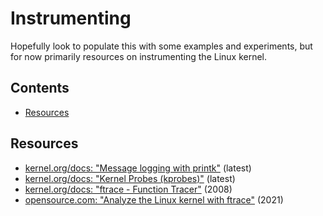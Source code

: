 # Instrumenting
Hopefully look to populate this with some examples and experiments, but for now primarily resources on instrumenting the Linux kernel.

## Contents
* [Resources](#resources)

## Resources
* [kernel.org/docs: "Message logging with printk"](https://www.kernel.org/doc/html/latest/core-api/printk-basics.html) (latest)
* [kernel.org/docs: "Kernel Probes (kprobes)"](https://www.kernel.org/doc/html/latest/trace/kprobes.html) (latest)
* [kernel.org/docs: "ftrace - Function Tracer"](https://www.kernel.org/doc/Documentation/trace/ftrace.txt) (2008)
* [opensource.com: "Analyze the Linux kernel with ftrace"](https://opensource.com/article/21/7/linux-kernel-ftrace) (2021)

